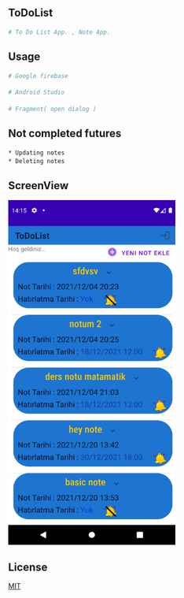 ## ToDoList

```bash
# To Do List App. , Note App.
```

## Usage

```bash
# Google firebase

# Android Studio

# Fragment( open dialog )

```

## Not completed futures

```bash
* Updating notes
* Deleting notes

```
## ScreenView
<img src="https://github.com/mkiziltay/ToDoList/blob/main/Screenshot_1648034122.png" alt = "ToDoList_app" width=340 height=700>

## License
[MIT](https://choosealicense.com/licenses/mit/)
